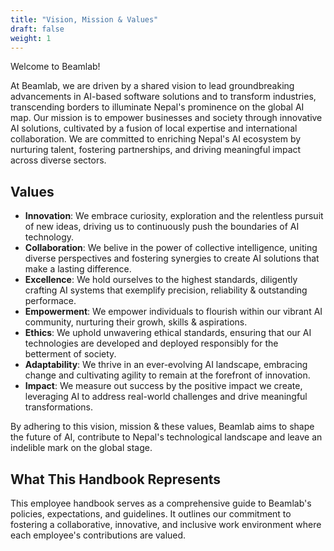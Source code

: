 ```yaml
---
title: "Vision, Mission & Values"
draft: false
weight: 1
---
```


Welcome to Beamlab!

At Beamlab, we are driven by a shared vision to lead groundbreaking advancements in AI-based software solutions and to transform industries, transcending borders to illuminate Nepal's prominence on the global AI map. Our mission is to empower businesses and society through innovative AI solutions, cultivated by a fusion of local expertise and international collaboration. We are committed to enriching Nepal's AI ecosystem by nurturing talent, fostering partnerships, and driving meaningful impact across diverse sectors.

## Values

- **Innovation**: We embrace curiosity, exploration and the relentless pursuit of new ideas, driving us to continuously push the boundaries of AI technology.
- **Collaboration**: We belive in the power of collective intelligence, uniting diverse perspectives and fostering synergies to create AI solutions that make a lasting difference.
- **Excellence**: We hold ourselves to the highest standards, diligently crafting AI systems that exemplify precision, reliability & outstanding performace.
- **Empowerment**: We empower individuals to flourish within our vibrant AI community, nurturing their growh, skills & aspirations.
- **Ethics**: We uphold unwavering ethical standards, ensuring that our AI technologies are developed and deployed responsibly for the betterment of society.
- **Adaptability**: We thrive in an ever-evolving AI landscape, embracing change and cultivating agility to remain at the forefront of innovation.
- **Impact**: We measure out success by the positive impact we create, leveraging AI to address real-world challenges and drive meaningful transformations.

By adhering to this vision, mission & these values, Beamlab aims to shape the future of AI, contribute to Nepal's technological landscape and leave an indelible mark on the global stage.

## What This Handbook Represents

This employee handbook serves as a comprehensive guide to Beamlab's policies, expectations, and guidelines. It outlines our commitment to fostering a collaborative, innovative, and inclusive work environment where each employee's contributions are valued.